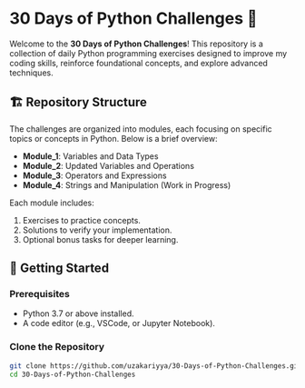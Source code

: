 # 30 Days of Python Challenges 🚀

Welcome to the **30 Days of Python Challenges**! This repository is a collection of daily Python programming exercises designed to improve my coding skills, reinforce foundational concepts, and explore advanced techniques.


## 🏗 Repository Structure
The challenges are organized into modules, each focusing on specific topics or concepts in Python. Below is a brief overview:

- **Module_1**: Variables and Data Types
- **Module_2**: Updated Variables and Operations
- **Module_3**: Operators and Expressions
- **Module_4**: Strings and Manipulation (Work in Progress)

Each module includes:
1. Exercises to practice concepts.
2. Solutions to verify your implementation.
3. Optional bonus tasks for deeper learning.


## 🚀 Getting Started
### Prerequisites
- Python 3.7 or above installed.
- A code editor (e.g., VSCode, or Jupyter Notebook).

### Clone the Repository
```bash
git clone https://github.com/uzakariyya/30-Days-of-Python-Challenges.git
cd 30-Days-of-Python-Challenges
